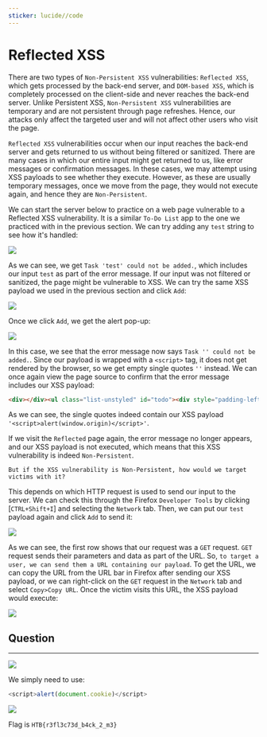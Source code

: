 ```yaml
---
sticker: lucide//code
---
```


# Reflected XSS

There are two types of `Non-Persistent XSS` vulnerabilities: `Reflected XSS`, which gets processed by the back-end server, and `DOM-based XSS`, which is completely processed on the client-side and never reaches the back-end server. Unlike Persistent XSS, `Non-Persistent XSS` vulnerabilities are temporary and are not persistent through page refreshes. Hence, our attacks only affect the targeted user and will not affect other users who visit the page.

`Reflected XSS` vulnerabilities occur when our input reaches the back-end server and gets returned to us without being filtered or sanitized. There are many cases in which our entire input might get returned to us, like error messages or confirmation messages. In these cases, we may attempt using XSS payloads to see whether they execute. However, as these are usually temporary messages, once we move from the page, they would not execute again, and hence they are `Non-Persistent`.

We can start the server below to practice on a web page vulnerable to a Reflected XSS vulnerability. It is a similar `To-Do List` app to the one we practiced with in the previous section. We can try adding any `test` string to see how it's handled:

&#x20; &#x20;

![](https://academy.hackthebox.com/storage/modules/103/xss_reflected_1.jpg)

As we can see, we get `Task 'test' could not be added.`, which includes our input `test` as part of the error message. If our input was not filtered or sanitized, the page might be vulnerable to XSS. We can try the same XSS payload we used in the previous section and click `Add`:

&#x20; &#x20;

![](https://academy.hackthebox.com/storage/modules/103/xss_reflected_2.jpg)

Once we click `Add`, we get the alert pop-up:

&#x20; &#x20;

![](https://academy.hackthebox.com/storage/modules/103/xss_stored_xss_alert.jpg)

In this case, we see that the error message now says `Task '' could not be added.`. Since our payload is wrapped with a `<script>` tag, it does not get rendered by the browser, so we get empty single quotes `''` instead. We can once again view the page source to confirm that the error message includes our XSS payload:

```html
<div></div><ul class="list-unstyled" id="todo"><div style="padding-left:25px">Task '<script>alert(window.origin)</script>' could not be added.</div></ul>
```

As we can see, the single quotes indeed contain our XSS payload `'<script>alert(window.origin)</script>'`.

If we visit the `Reflected` page again, the error message no longer appears, and our XSS payload is not executed, which means that this XSS vulnerability is indeed `Non-Persistent`.

`But if the XSS vulnerability is Non-Persistent, how would we target victims with it?`

This depends on which HTTP request is used to send our input to the server. We can check this through the Firefox `Developer Tools` by clicking \[`CTRL+Shift+I`] and selecting the `Network` tab. Then, we can put our `test` payload again and click `Add` to send it:

&#x20; &#x20;

![](https://academy.hackthebox.com/storage/modules/103/xss_reflected_network.jpg)

As we can see, the first row shows that our request was a `GET` request. `GET` request sends their parameters and data as part of the URL. So, `to target a user, we can send them a URL containing our payload`. To get the URL, we can copy the URL from the URL bar in Firefox after sending our XSS payload, or we can right-click on the `GET` request in the `Network` tab and select `Copy>Copy URL`. Once the victim visits this URL, the XSS payload would execute:

&#x20; &#x20;

![](https://academy.hackthebox.com/storage/modules/103/xss_stored_xss_alert.jpg)

## Question

***

![](Pasted%20image%2020250130163930.png)

We simply need to use:

```js
<script>alert(document.cookie)</script>
```

![](Pasted%20image%2020250130163936.png)

Flag is `HTB{r3fl3c73d_b4ck_2_m3}`
